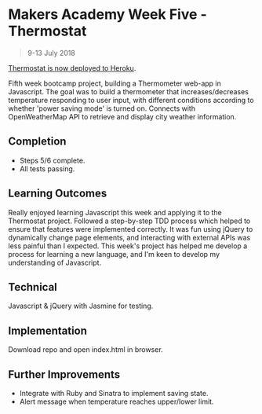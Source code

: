 # Makers Academy Week Five - Thermostat
> 9-13 July 2018

[Thermostat is now deployed to Heroku](https://archmagos-thermostat.herokuapp.com/).

Fifth week bootcamp project, building a Thermometer web-app in Javascript. The goal was to build a thermometer that increases/decreases temperature responding to user input, with different conditions according to whether 'power saving mode' is turned on.
Connects with OpenWeatherMap API to retrieve and display city weather information.

## Completion

* Steps 5/6 complete.
* All tests passing.

## Learning Outcomes

Really enjoyed learning Javascript this week and applying it to the Thermostat project. Followed a step-by-step TDD process which helped to ensure that features were implemented correctly. It was fun using jQuery to dynamically change page elements, and interacting with external APIs was less painful than I expected. This week's project has helped me develop a process for learning a new language, and I'm keen to develop my understanding of Javascript.

## Technical

Javascript & jQuery with Jasmine for testing.

## Implementation

Download repo and open index.html in browser.

## Further Improvements

* Integrate with Ruby and Sinatra to implement saving state.
* Alert message when temperature reaches upper/lower limit.
